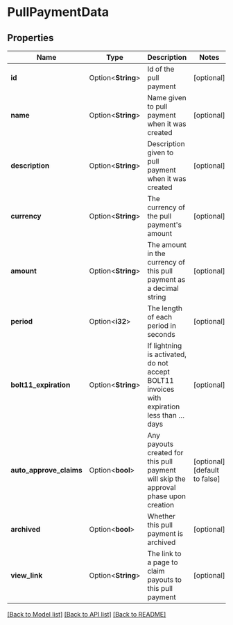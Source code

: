 # PullPaymentData

## Properties

Name | Type | Description | Notes
------------ | ------------- | ------------- | -------------
**id** | Option<**String**> | Id of the pull payment | [optional]
**name** | Option<**String**> | Name given to pull payment when it was created | [optional]
**description** | Option<**String**> | Description given to pull payment when it was created | [optional]
**currency** | Option<**String**> | The currency of the pull payment's amount | [optional]
**amount** | Option<**String**> | The amount in the currency of this pull payment as a decimal string | [optional]
**period** | Option<**i32**> | The length of each period in seconds | [optional]
**bolt11_expiration** | Option<**String**> | If lightning is activated, do not accept BOLT11 invoices with expiration less than … days | [optional]
**auto_approve_claims** | Option<**bool**> | Any payouts created for this pull payment will skip the approval phase upon creation | [optional][default to false]
**archived** | Option<**bool**> | Whether this pull payment is archived | [optional]
**view_link** | Option<**String**> | The link to a page to claim payouts to this pull payment | [optional]

[[Back to Model list]](../README.md#documentation-for-models) [[Back to API list]](../README.md#documentation-for-api-endpoints) [[Back to README]](../README.md)


